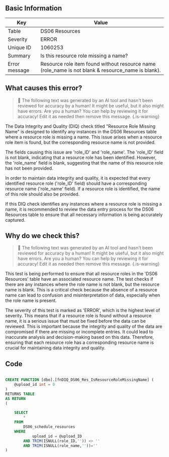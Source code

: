 ## Basic Information
| Key         | Value          |
|-------------|----------------|
| Table       | DS06 Resources |
| Severity    | ERROR |
| Unique ID   | 1060253   |
| Summary     | Is this resource role missing a name? |
| Error message | Resource role item found without resource name (role_name is not blank & resource_name is blank). |

## What causes this error?

> :robot: The following text was generated by an AI tool and hasn't been reviewed for accuracy by a human! It might be useful, but it also might have errors. Are you a human? You can help by reviewing it for accuracy! Edit it as needed then remove this message.
{.is-warning}

The Data Integrity and Quality (DIQ) check titled "Resource Role Missing Name" is designed to identify any instances in the DS06 Resources table where a resource role is missing a name. This issue arises when a resource role item is found, but the corresponding resource name is not provided. 

The fields causing this issue are 'role_ID' and 'role_name'. The 'role_ID' field is not blank, indicating that a resource role has been identified. However, the 'role_name' field is blank, suggesting that the name of this resource role has not been provided. 

In order to maintain data integrity and quality, it is expected that every identified resource role ('role_ID' field) should have a corresponding resource name ('role_name' field). If a resource role is identified, the name of this role should also be provided. 

If this DIQ check identifies any instances where a resource role is missing a name, it is recommended to review the data entry process for the DS06 Resources table to ensure that all necessary information is being accurately captured.
## Why do we check this?

> :robot: The following text was generated by an AI tool and hasn't been reviewed for accuracy by a human! It might be useful, but it also might have errors. Are you a human? You can help by reviewing it for accuracy! Edit it as needed then remove this message.
{.is-warning}

This test is being performed to ensure that all resource roles in the 'DS06 Resources' table have an associated resource name. The test checks if there are any instances where the role name is not blank, but the resource name is blank. This is a critical check because the absence of a resource name can lead to confusion and misinterpretation of data, especially when the role name is present. 

The severity of this test is marked as 'ERROR', which is the highest level of severity. This means that if a resource role is found without a resource name, it is a serious issue that must be fixed before the data can be reviewed. This is important because the integrity and quality of the data are compromised if there are missing or incomplete entries. It could lead to inaccurate analysis and decision-making based on this data. Therefore, ensuring that each resource role has a corresponding resource name is crucial for maintaining data integrity and quality.
## Code

```sql

CREATE FUNCTION [dbo].[fnDIQ_DS06_Res_IsResourceRoleMissingName] (
	@upload_id int = 0
)
RETURNS TABLE
AS RETURN
(
	
	SELECT
		*
	FROM
		DS06_schedule_resources
	WHERE
			upload_id = @upload_ID
		AND TRIM(ISNULL(role_ID,'')) <> ''
		AND TRIM(ISNULL(role_name,''))=''
)
```
